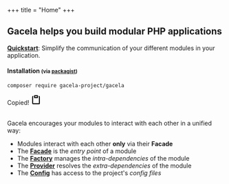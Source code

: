 +++
title = "Home"
+++

## Gacela helps you build modular PHP applications

[**Quickstart**](/docs/quickstart): Simplify the communication of your different modules in your application.

#### Installation <small>(via [packagist](https://packagist.org/packages/gacela-project/gacela))</small>

<div id="installation-composer">
    <pre class="z-code"><code><span class="z-variable z-function z-shell">composer</span> <span class="z-meta z-function-call z-arguments z-shell">require gacela-project/gacela</span></code></pre>
    <span class="button-copy-code-snippet tooltip" onclick="document.execCommand('copy')">
        <span class="tooltip-text">Copied!</span>
        <svg aria-hidden="true" viewBox="0 0 16 16" data-view-component="true" height="24" width="24">
            <path fill-rule="evenodd" d="M5.75 1a.75.75 0 00-.75.75v3c0 .414.336.75.75.75h4.5a.75.75 0 00.75-.75v-3a.75.75 0 00-.75-.75h-4.5zm.75 3V2.5h3V4h-3zm-2.874-.467a.75.75 0 00-.752-1.298A1.75 1.75 0 002 3.75v9.5c0 .966.784 1.75 1.75 1.75h8.5A1.75 1.75 0 0014 13.25v-9.5a1.75 1.75 0 00-.874-1.515.75.75 0 10-.752 1.298.25.25 0 01.126.217v9.5a.25.25 0 01-.25.25h-8.5a.25.25 0 01-.25-.25v-9.5a.25.25 0 01.126-.217z"></path>
        </svg>
    </span>
</div>

<br>

Gacela encourages your modules to interact with each other in a unified way:

- Modules interact with each other **only** via their **Facade**
- The [**Facade**](/docs/facade) is the *entry point* of a module
- The [**Factory**](/docs/factory) manages the *intra-dependencies* of the module
- The [**Provider**](/docs/dependency-provider) resolves the *extra-dependencies* of the module
- The [**Config**](/docs/config) has access to the project's *config files*
